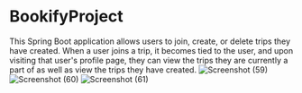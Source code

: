 # BookifyProject

This Spring Boot application allows users to join, create, or delete trips they have created. When a user joins a trip, it becomes tied to the user, and upon visiting that user's profile page, they can view the trips they are currently a part of as well as view the trips they have created.
![Screenshot (59)](https://user-images.githubusercontent.com/71115802/111710797-9328b800-8807-11eb-8f8f-2f98ed4dd180.png)
![Screenshot (60)](https://user-images.githubusercontent.com/71115802/111710803-9754d580-8807-11eb-869f-483553a08e33.png)
![Screenshot (61)](https://user-images.githubusercontent.com/71115802/111710809-9c198980-8807-11eb-93db-19d3b3d39afc.png)
